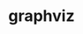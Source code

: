---
title: "graphviz"
layout: cache
categories: [package, develop-2023-09-10]
meta: {"versions": ["8.0.5"], "compilers": ["gcc@=11.3.0", "gcc@=7.5.0"], "oss": ["ubuntu18.04", "ubuntu22.04"], "platforms": ["linux"], "targets": ["x86_64_v3"], "stacks": ["ml-linux-x86_64-cpu", "ml-linux-x86_64-cuda", "ml-linux-x86_64-rocm", "radiuss", "root"], "num_specs": 2, "num_specs_by_stack": {"root": 2, "radiuss": 1, "ml-linux-x86_64-cuda": 1, "ml-linux-x86_64-rocm": 1, "ml-linux-x86_64-cpu": 1}}
spec_details: [{"hash": "ti4zdk3wgas7j5oxw6zxyfmghvo5t2jj", "compiler": "gcc@=7.5.0", "versions": ["8.0.5"], "os": "ubuntu18.04", "platform": "linux", "target": "x86_64_v3", "variants": ["build_system=autotools", "~doc", "~expat", "~ghostscript", "~gtkplus", "~gts", "~java", "~libgd", "~pangocairo", "~poppler", "~qt", "~quartz", "~x"], "stacks": ["root", "radiuss"], "size": "-", "tarball": "https://binaries.spack.io/releases/develop-2023-09-10/build_cache/linux-ubuntu18.04-x86_64_v3/gcc-7.5.0/graphviz-8.0.5/linux-ubuntu18.04-x86_64_v3-gcc-7.5.0-graphviz-8.0.5-ti4zdk3wgas7j5oxw6zxyfmghvo5t2jj.spack"}, {"hash": "vhwbvb3l3bvt5u2szauximwrdlcrdbqi", "compiler": "gcc@=11.3.0", "versions": ["8.0.5"], "os": "ubuntu22.04", "platform": "linux", "target": "x86_64_v3", "variants": ["build_system=autotools", "~doc", "~expat", "~ghostscript", "~gtkplus", "~gts", "~java", "~libgd", "~pangocairo", "~poppler", "~qt", "~quartz", "~x"], "stacks": ["ml-linux-x86_64-cuda", "ml-linux-x86_64-rocm", "root", "ml-linux-x86_64-cpu"], "size": "-", "tarball": "https://binaries.spack.io/releases/develop-2023-09-10/build_cache/linux-ubuntu22.04-x86_64_v3/gcc-11.3.0/graphviz-8.0.5/linux-ubuntu22.04-x86_64_v3-gcc-11.3.0-graphviz-8.0.5-vhwbvb3l3bvt5u2szauximwrdlcrdbqi.spack"}]
---